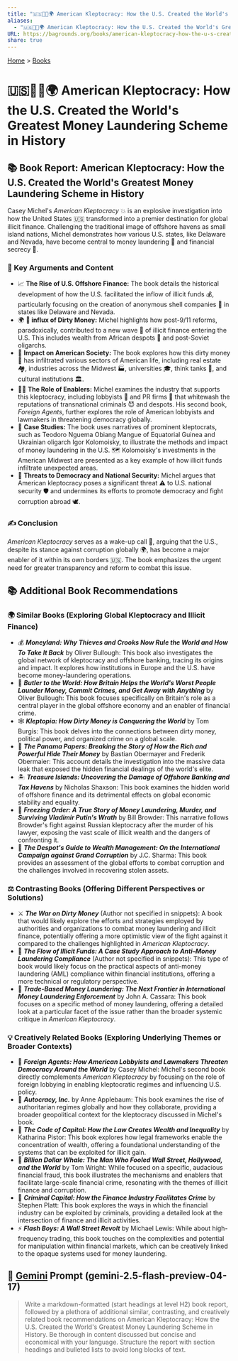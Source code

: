 ```yaml
---
title: "🇺🇸💸🧺🌍 American Kleptocracy: How the U.S. Created the World's Greatest Money Laundering Scheme in History"
aliases:
  - "🇺🇸💸🧺🌍 American Kleptocracy: How the U.S. Created the World's Greatest Money Laundering Scheme in History"
URL: https://bagrounds.org/books/american-kleptocracy-how-the-u-s-created-the-worlds-greatest-money-laundering-scheme-in-history
share: true
---
```

[Home](../index.md) > [Books](./index.md)  
# 🇺🇸💸🧺🌍 American Kleptocracy: How the U.S. Created the World's Greatest Money Laundering Scheme in History  
## 📚 Book Report: American Kleptocracy: How the U.S. Created the World's Greatest Money Laundering Scheme in History  
  
Casey Michel's *American Kleptocracy* 💥 is an explosive investigation into how the United States 🇺🇸 transformed into a premier destination for global illicit finance. Challenging the traditional image of offshore havens as small island nations, Michel demonstrates how various U.S. states, like Delaware and Nevada, have become central to money laundering 💸 and financial secrecy 🤫.  
  
### 🔑 Key Arguments and Content  
  
* 📈 **The Rise of U.S. Offshore Finance:** The book details the historical development of how the U.S. facilitated the inflow of illicit funds 💰, particularly focusing on the creation of anonymous shell companies 🐚 in states like Delaware and Nevada.  
* 🌍 **🌊 influx of Dirty Money:** Michel highlights how post-9/11 reforms, paradoxically, contributed to a new wave 🌊 of illicit finance entering the U.S. This includes wealth from African despots 👑 and post-Soviet oligarchs.  
* 🌆 **Impact on American Society:** The book explores how this dirty money 🤮 has infiltrated various sectors of American life, including real estate 🏘️, industries across the Midwest 🏭, universities 🎓, think tanks 🧠, and cultural institutions 🏛️.  
* 🧑‍💼 **The Role of Enablers:** Michel examines the industry that supports this kleptocracy, including lobbyists 🤝 and PR firms 📢 that whitewash the reputations of transnational criminals 😈 and despots. His second book, *Foreign Agents*, further explores the role of American lobbyists and lawmakers in threatening democracy globally.  
* 📰 **Case Studies:** The book uses narratives of prominent kleptocrats, such as Teodoro Nguema Obiang Mangue of Equatorial Guinea and Ukrainian oligarch Igor Kolomoisky, to illustrate the methods and impact of money laundering in the U.S. 🗺️ Kolomoisky's investments in the American Midwest are presented as a key example of how illicit funds infiltrate unexpected areas.  
* 🚨 **Threats to Democracy and National Security:** Michel argues that American kleptocracy poses a significant threat ⚠️ to U.S. national security 🛡️ and undermines its efforts to promote democracy and fight corruption abroad 🕊️.  
  
### ✍️ Conclusion  
  
*American Kleptocracy* serves as a wake-up call 🔔, arguing that the U.S., despite its stance against corruption globally 🌍, has become a major enabler of it within its own borders 🇺🇸. The book emphasizes the urgent need for greater transparency and reform to combat this issue.  
  
## 📚 Additional Book Recommendations  
  
### 🌍 Similar Books (Exploring Global Kleptocracy and Illicit Finance)  
  
* 💰 ***Moneyland: Why Thieves and Crooks Now Rule the World and How To Take It Back*** by Oliver Bullough: This book also investigates the global network of kleptocracy and offshore banking, tracing its origins and impact. It explores how institutions in Europe and the U.S. have become money-laundering operations.  
* 🤵 ***Butler to the World: How Britain Helps the World's Worst People Launder Money, Commit Crimes, and Get Away with Anything*** by Oliver Bullough: This book focuses specifically on Britain's role as a central player in the global offshore economy and an enabler of financial crime.  
* 🕸️ ***Kleptopia: How Dirty Money is Conquering the World*** by Tom Burgis: This book delves into the connections between dirty money, political power, and organized crime on a global scale.  
* 📰 ***The Panama Papers: Breaking the Story of How the Rich and Powerful Hide Their Money*** by Bastian Obermayer and Frederik Obermaier: This account details the investigation into the massive data leak that exposed the hidden financial dealings of the world's elite.  
* 🏝️ ***Treasure Islands: Uncovering the Damage of Offshore Banking and Tax Havens*** by Nicholas Shaxson: This book examines the hidden world of offshore finance and its detrimental effects on global economic stability and equality.  
* 🥶 ***Freezing Order: A True Story of Money Laundering, Murder, and Surviving Vladimir Putin's Wrath*** by Bill Browder: This narrative follows Browder's fight against Russian kleptocracy after the murder of his lawyer, exposing the vast scale of illicit wealth and the dangers of confronting it.  
* 📜 ***The Despot's Guide to Wealth Management: On the International Campaign against Grand Corruption*** by J.C. Sharma: This book provides an assessment of the global efforts to combat corruption and the challenges involved in recovering stolen assets.  
  
### ⚖️ Contrasting Books (Offering Different Perspectives or Solutions)  
  
* ⚔️ ***The War on Dirty Money*** (Author not specified in snippets): A book that would likely explore the efforts and strategies employed by authorities and organizations to combat money laundering and illicit finance, potentially offering a more optimistic view of the fight against it compared to the challenges highlighted in *American Kleptocracy*.  
* 🏢 ***The Flow of Illicit Funds: A Case Study Approach to Anti–Money Laundering Compliance*** (Author not specified in snippets): This type of book would likely focus on the practical aspects of anti-money laundering (AML) compliance within financial institutions, offering a more technical or regulatory perspective.  
* 🚢 ***Trade-Based Money Laundering: The Next Frontier in International Money Laundering Enforcement*** by John A. Cassara: This book focuses on a specific method of money laundering, offering a detailed look at a particular facet of the issue rather than the broader systemic critique in *American Kleptocracy*.  
  
### 💡 Creatively Related Books (Exploring Underlying Themes or Broader Contexts)  
  
* 📢 ***Foreign Agents: How American Lobbyists and Lawmakers Threaten Democracy Around the World*** by Casey Michel: Michel's second book directly complements *American Kleptocracy* by focusing on the role of foreign lobbying in enabling kleptocratic regimes and influencing U.S. policy.  
* 👑 ***Autocracy, Inc.*** by Anne Applebaum: This book examines the rise of authoritarian regimes globally and how they collaborate, providing a broader geopolitical context for the kleptocracy discussed in Michel's book.  
* 📜 ***The Code of Capital: How the Law Creates Wealth and Inequality*** by Katharina Pistor: This book explores how legal frameworks enable the concentration of wealth, offering a foundational understanding of the systems that can be exploited for illicit gain.  
* 🐳 ***Billion Dollar Whale: The Man Who Fooled Wall Street, Hollywood, and the World*** by Tom Wright: While focused on a specific, audacious financial fraud, this book illustrates the mechanisms and enablers that facilitate large-scale financial crime, resonating with the themes of illicit finance and corruption.  
* 💸 ***Criminal Capital: How the Finance Industry Facilitates Crime*** by Stephen Platt: This book explores the ways in which the financial industry can be exploited by criminals, providing a detailed look at the intersection of finance and illicit activities.  
* ⚡ ***Flash Boys: A Wall Street Revolt*** by Michael Lewis: While about high-frequency trading, this book touches on the complexities and potential for manipulation within financial markets, which can be creatively linked to the opaque systems used for money laundering.  
  
## 💬 [Gemini](../software/gemini.md) Prompt (gemini-2.5-flash-preview-04-17)  
> Write a markdown-formatted (start headings at level H2) book report, followed by a plethora of additional similar, contrasting, and creatively related book recommendations on American Kleptocracy: How the U.S. Created the World's Greatest Money Laundering Scheme in History. Be thorough in content discussed but concise and economical with your language. Structure the report with section headings and bulleted lists to avoid long blocks of text.